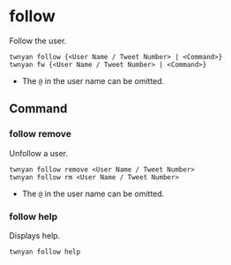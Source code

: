 # follow

Follow the user.

```
twnyan follow {<User Name / Tweet Number> | <Command>}
twnyan fw {<User Name / Tweet Number> | <Command>}
```

- The `@` in the user name can be omitted.

## Command

### follow remove

Unfollow a user.

```
twnyan follow remove <User Name / Tweet Number>
twnyan follow rm <User Name / Tweet Number>
```

- The `@` in the user name can be omitted.

### follow help

Displays help.

```
twnyan follow help
```
